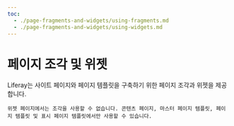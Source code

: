 ```yaml
---
toc:
  - ./page-fragments-and-widgets/using-fragments.md
  - ./page-fragments-and-widgets/using-widgets.md
---
```

# 페이지 조각 및 위젯

<!--TASK: Develop into-->

Liferay는 사이트 페이지와 페이지 템플릿을 구축하기 위한 페이지 조각과 위젯을 제공합니다.

```{note}
위젯 페이지에서는 조각을 사용할 수 없습니다. 콘텐츠 페이지, 마스터 페이지 템플릿, 페이지 템플릿 및 표시 페이지 템플릿에서만 사용할 수 있습니다.
```
